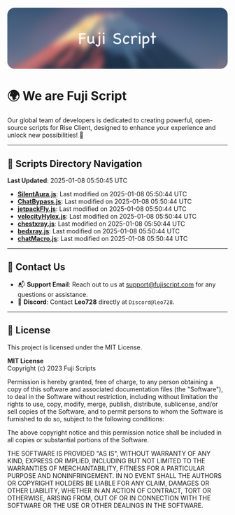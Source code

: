 ![Banner](.github/b.webp)

# 🌍 **We are Fuji Script**

Our global team of developers is dedicated to creating powerful, open-source scripts for Rise Client, designed to enhance your experience and unlock new possibilities! 🌟

---
<!-- SCRIPTS_NAVIGATION_START -->
## 📂 **Scripts Directory Navigation**

**Last Updated**: 2025-01-08 05:50:45 UTC

- **[SilentAura.js](scripts/SilentAura.js)**: Last modified on 2025-01-08 05:50:44 UTC
- **[ChatBypass.js](scripts/ChatBypass.js)**: Last modified on 2025-01-08 05:50:44 UTC
- **[jetpackFly.js](scripts/jetpackFly.js)**: Last modified on 2025-01-08 05:50:44 UTC
- **[velocityHylex.js](scripts/velocityHylex.js)**: Last modified on 2025-01-08 05:50:44 UTC
- **[chestxray.js](scripts/chestxray.js)**: Last modified on 2025-01-08 05:50:44 UTC
- **[bedxray.js](scripts/bedxray.js)**: Last modified on 2025-01-08 05:50:44 UTC
- **[chatMacro.js](scripts/chatMacro.js)**: Last modified on 2025-01-08 05:50:44 UTC

<!-- SCRIPTS_NAVIGATION_END -->

---

## 💬 **Contact Us**  
- 📬 **Support Email**: Reach out to us at [support@fujiscript.com](mailto:support@fujiscript.com) for any questions or assistance.  
- 💬 **Discord**: Contact **Leo728** directly at `Discord@leo728`.

---

## 📜 **License**

This project is licensed under the MIT License.  

**MIT License**  
Copyright (c) 2023 Fuji Scripts  

Permission is hereby granted, free of charge, to any person obtaining a copy of this software and associated documentation files (the "Software"), to deal in the Software without restriction, including without limitation the rights to use, copy, modify, merge, publish, distribute, sublicense, and/or sell copies of the Software, and to permit persons to whom the Software is furnished to do so, subject to the following conditions:  

The above copyright notice and this permission notice shall be included in all copies or substantial portions of the Software.  

THE SOFTWARE IS PROVIDED "AS IS", WITHOUT WARRANTY OF ANY KIND, EXPRESS OR IMPLIED, INCLUDING BUT NOT LIMITED TO THE WARRANTIES OF MERCHANTABILITY, FITNESS FOR A PARTICULAR PURPOSE AND NONINFRINGEMENT. IN NO EVENT SHALL THE AUTHORS OR COPYRIGHT HOLDERS BE LIABLE FOR ANY CLAIM, DAMAGES OR OTHER LIABILITY, WHETHER IN AN ACTION OF CONTRACT, TORT OR OTHERWISE, ARISING FROM, OUT OF OR IN CONNECTION WITH THE SOFTWARE OR THE USE OR OTHER DEALINGS IN THE SOFTWARE.  
